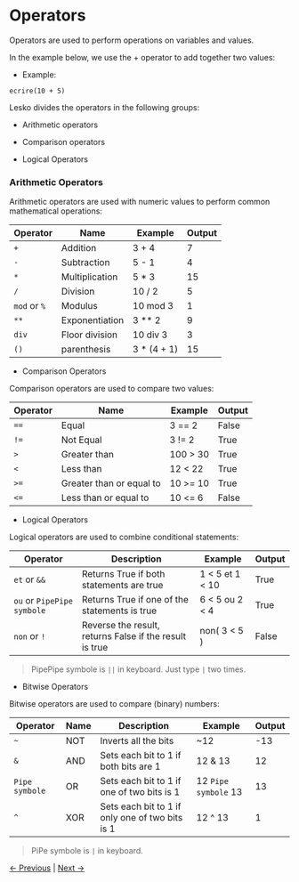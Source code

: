 # Operators

Operators are used to perform operations on variables and values.

In the example below, we use the + operator to add together two values:

* Example:

```
ecrire(10 + 5)
```

Lesko divides the operators in the following groups:

* Arithmetic operators

* Comparison operators

* Logical Operators

### Arithmetic Operators

Arithmetic operators are used with numeric values to perform common mathematical operations:

Operator      | Name           | Example     | Output
--------------|----------------|-------------|-------
 `+`          | Addition       | 3 + 4       | 7
 `-`          | Subtraction    | 5 - 1       | 4
 `*`          | Multiplication | 5 * 3       | 15
 `/`          | Division       | 10 / 2      | 5
 `mod` or `%` | Modulus        | 10 mod 3    | 1
 `**`         | Exponentiation | 3 ** 2      | 9
 `div`        | Floor division | 10 div 3    | 3
 `()`         | parenthesis    | 3 * (4 + 1) | 15

* Comparison Operators

Comparison operators are used to compare two values:

Operator      | Name                     | Example  | Output
--------------|--------------------------|----------|-------
 `==`         | Equal                    | 3 == 2   | False
 `!=`         | Not Equal                | 3 != 2   | True
 `>`          | Greater than             | 100 > 30 | True
 `<`          | Less than                | 12 < 22  | True
 `>=`         | Greater than or equal to | 10 >= 10 | True
 `<=`         | Less than or equal to	   | 10 <= 6  | False
 
 * Logical Operators

Logical operators are used to combine conditional statements:

Operator                   | Description                                             | Example         | Output
---------------------------|---------------------------------------------------------|-----------------|-------
`et` or `&&`               | Returns True if both statements are true                | 1 < 5 et 1 < 10 | True
`ou` or `PipePipe symbole` | Returns True if one of the statements is true           | 6 < 5 ou 2 < 4	 | True
`non` or `!`               | Reverse the result, returns False if the result is true | non( 3 < 5 )    | False

> PipePipe symbole is `||` in keyboard. Just type `|` two times.

* Bitwise Operators

Bitwise operators are used to compare (binary) numbers:

Operator       | Name | Description                                     | Example              | Output
---------------|------|-------------------------------------------------|----------------------|-------
`~`            | NOT  | Inverts all the bits                            | ~12                  | -13
`&`            | AND  | Sets each bit to 1 if both bits are 1           | 12 & 13	             | 12
`Pipe symbole` | OR   | Sets each bit to 1 if one of two bits is 1      | 12 `Pipe symbole` 13 | 13
`^`            | XOR  | Sets each bit to 1 if only one of two bits is 1 | 12 ^ 13              | 1

> PiPe symbole is `|` in keyboard.

[<- Previous](https://github.com/Mohamed-Akram-Hl/docs/blob/main/6.%20Booleans/Booleans.md) |
[Next ->]()
